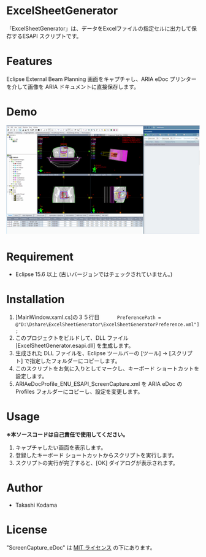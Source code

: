 # ExcelSheetGenerator
 
「ExcelSheetGenerator」は、データをExcelファイルの指定セルに出力して保存するESAPI スクリプトです。
  
# Features

Eclipse External Beam Planning 画面をキャプチャし、ARIA eDoc プリンターを介して画像を ARIA ドキュメントに直接保存します。

# Demo

![Screen capture of planCompare UI](https://github.com/tkmd94/ScreenCapture_eDoc/blob/master/demo.gif)

# Requirement

* Eclipse 15.6 以上 (古いバージョンではチェックされていません。)

# Installation
1. [MainWindow.xaml.cs]の３５行目　
　　```PreferencePath = @"D:\Dshare\ExcelSheetGenerator\ExcelSheetGeneratorPreference.xml"];```
2. このプロジェクトをビルドして、DLL ファイル [ExcelSheetGenerator.esapi.dll] を生成します。
2. 生成された DLL ファイルを、Eclipse ツールバーの [ツール] -> [スクリプト] で指定したフォルダーにコピーします。
3. このスクリプトをお気に入りとしてマークし、キーボード ショートカットを設定します。
4. ARIAeDocProfile_ENU_ESAPI_ScreenCapture.xml を ARIA eDoc の Profiles フォルダーにコピーし、設定を変更します。

# Usage

**※本ソースコードは自己責任で使用してください。**

1. キャプチャしたい画面を表示します。
2. 登録したキーボード ショートカットからスクリプトを実行します。
3. スクリプトの実行が完了すると、[OK] ダイアログが表示されます。
 
# Author
 
* Takashi Kodama
 
# License
 
"ScreenCapture_eDoc" は [MIT ライセンス](https://en.wikipedia.org/wiki/MIT_License) の下にあります。
